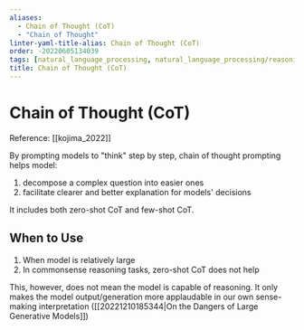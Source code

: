 ```yaml
---
aliases:
  - Chain of Thought (CoT)
  - "Chain of Thought"
linter-yaml-title-alias: Chain of Thought (CoT)
order: -20220605134039
tags: [natural_language_processing, natural_language_processing/reasoning, natural_language_processing/prompting]
title: Chain of Thought (CoT)
---
```


# Chain of Thought (CoT)

Reference: [[kojima_2022]]

By prompting models to "think" step by step, chain of thought prompting helps model:
1. decompose a complex question into easier ones
2. facilitate clearer and better explanation for models' decisions

It includes both zero-shot CoT and few-shot CoT.

## When to Use

1. When model is relatively large
2. In commonsense reasoning tasks, zero-shot CoT does not help

This, however, does not mean the model is capable of reasoning. It only makes the model output/generation more applaudable in our own sense-making interpretation ([[20221210185344|On the Dangers of Large Generative Models]])
